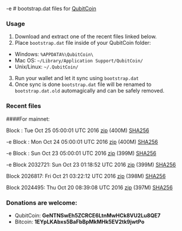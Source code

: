 -e # bootstrap.dat files for [QubitCoin](http://www.qubitcoin.com/)

### Usage

1. Download and extract one of the recent files linked below.
2. Place `bootstrap.dat` file inside of your QubitCoin folder:
 - Windows: `%APPDATA%\QubitCoin\`
 - Mac OS: `~/Library/Application Support/QubitCoin/`
 - Unix/Linux: `~/.QubitCoin/`
3. Run your wallet and let it sync using `bootstrap.dat`
4. Once sync is done `bootstrap.dat` file will be renamed to `bootstrap.dat.old` automagically and can be safely removed.

### Recent files

####For mainnet:

Block : Tue Oct 25 05:00:01 UTC 2016 [zip](https://transfer.sh/GML28/bootstrap.dat.20161025.zip) (400M) [SHA256](https://transfer.sh/d1gfu/sha256.txt)

-e Block : Mon Oct 24 05:00:01 UTC 2016 [zip](https://transfer.sh/12Y686/bootstrap.dat.20161024.zip) (400M) [SHA256](https://transfer.sh/WepzJ/sha256.txt)

-e Block : Sun Oct 23 05:00:01 UTC 2016 [zip](https://transfer.sh/TXlKc/bootstrap.dat.20161023.zip) (399M) [SHA256](https://transfer.sh/TDA6q/sha256.txt)

-e Block 2032721: Sun Oct 23 01:18:52 UTC 2016 [zip](https://transfer.sh/610Vq/bootstrap.dat.20161023.zip) (399M) [SHA256](https://transfer.sh/6hJ0R/sha256.txt)

Block 2026817: Fri Oct 21 03:22:12 UTC 2016 [zip](https://transfer.sh/wTzdB/bootstrap.dat.20161021.zip) (398M) [SHA256](https://transfer.sh/15QmGC/sha256.txt)

Block 2024495: Thu Oct 20 08:39:08 UTC 2016 [zip](https://transfer.sh/b5rh8/bootstrap.dat.20161020.zip) (397M) [SHA256](https://transfer.sh/vnwuR/sha256.txt)

### Donations are welcome:

- QubitCoin: **GeNTNSwEh5ZCRCE6LtnMwHCk8VU2Lu8QE7**
- Bitcoin: **1EYpLKAbxs5BaFbBpMkMHk5EV2tk9jwtPo**
